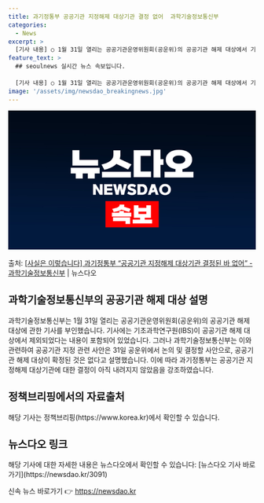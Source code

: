 ```yaml
---
title: 과기정통부 공공기관 지정해제 대상기관 결정 없어  과학기술정보통신부
categories:
  - News
excerpt: >
  [기사 내용] ○ 1월 31일 열리는 공공기관운영위원회(공운위)의 공공기관 해제 대상에서 기초과학연구원(IB…
feature_text: >
  ## seoulnews 실시간 뉴스 속보입니다.

  [기사 내용] ○ 1월 31일 열리는 공공기관운영위원회(공운위)의 공공기관 해제 대상에서 기초과학연구원(IB…
image: '/assets/img/newsdao_breakingnews.jpg'
---
```


![뉴스다오 속보](/assets/img/newsdao_breakingnews.jpg)

<p>출처: <a href="https://newsdao.kr/3091" rel="dofollow">[사실은 이렇습니다] 과기정통부 “공공기관 지정해제 대상기관 결정된 바 없어” - 과학기술정보통신부</a> | 뉴스다오</p>

<h2 data-ke-size="size26">과학기술정보통신부의 공공기관 해제 대상 설명</h2>
과학기술정보통신부는 1월 31일 열리는 공공기관운영위원회(공운위)의 공공기관 해제 대상에 관한 기사를 부인했습니다. 기사에는 기초과학연구원(IBS)이 공공기관 해제 대상에서 제외되었다는 내용이 포함되어 있었습니다. 그러나 과학기술정보통신부는 이와 관련하여 공공기관 지정 관련 사안은 31일 공운위에서 논의 및 결정할 사안으로, 공공기관 해제 대상이 확정된 것은 없다고 설명했습니다. 이에 따라 과기정통부는 공공기관 지정해제 대상기관에 대한 결정이 아직 내려지지 않았음을 강조하였습니다.

<p data-ke-size="size16"></p>

<h2 data-ke-size="size26">정책브리핑에서의 자료출처</h2>
해당 기사는 정책브리핑(https://www.korea.kr)에서 확인할 수 있습니다.

<p data-ke-size="size16"></p>

<h2 data-ke-size="size26">뉴스다오 링크</h2>
해당 기사에 대한 자세한 내용은 뉴스다오에서 확인할 수 있습니다: [뉴스다오 기사 바로가기](https://newsdao.kr/3091)

<p data-ke-size="size16"></p> 

신속 뉴스 바로가기 👉 <a href="https://newsdao.kr" rel="dofollow">https://newsdao.kr</a>


